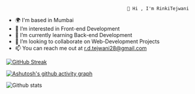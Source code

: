                                                  👋 Hi , I'm RinkiTejwani
- 🌍 I'm based in Mumbai
- 👀 I’m interested in Front-end Development 
- 🌱 I’m currently learning Back-end Development 
- 💞️ I’m looking to collaborate on Web-Development Projects
- 📫 You can reach me out at r.d.tejwani28@gmail.com

[![GitHub Streak](https://streak-stats.demolab.com?user=RinkiTejwani&theme=radical&hide_border=true&border_radius=5&fire=DDD719&currStreakNum=DDDDDD&sideNums=DDDDD9)](https://git.io/streak-stats)


[![Ashutosh's github activity graph](https://activity-graph.herokuapp.com/graph?username=RinkiTejwani&bg_color=000000&color=e3f033&line=b8288b&point=ffffff&area=true&hide_border=true)](https://github.com/ashutosh00710/github-readme-activity-graph)


![Github stats](https://github-readme-stats.vercel.app/api?username=RinkiTejwani)
<!---
RinkiTejwani/RinkiTejwani is a ✨ special ✨ repository because its `README.md` (this file) appears on your GitHub profile.
You can click the Preview link to take a look at your changes.
--->
